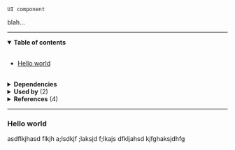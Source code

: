 `UI component`

blah...

---

<!-- toc start -->

<details open="true">
  <summary><strong>Table of contents</strong></summary><br />

- [Hello world](#hello-world)


<br />
</details>

<!-- toc end -->

<details>
  <summary><strong>Dependencies</strong></summary><br />

- [[Content block]]

<br />
</details>

<!-- usedby start -->

<details>
  <summary><strong>Used by</strong> (2)</summary><br />

 - [[Card]]
 - [[CTA]]


<br />
</details>

<!-- usedby end -->
<!-- backlinks start -->

<details>
  <summary><strong>References</strong> (4)</summary><br />


**[[CTA]]** (3)
- <a href="CTA#:~:text=Link with icon">***Link with icon***</a>
- <a href="CTA#:~:text=| Set the data model and component to leverage: Link with icon">...| Set the data model and component to leverage: ***Link with icon***</a>
- <a href="CTA#:~:text=👀 &nbsp; See Link with icon for more">👀 &nbsp; See ***Link with icon*** for more</a>

**[[Card]]** (1)
- <a href="Card#:~:text=Link with icon">***Link with icon***</a>


<br />
</details>

<!-- backlinks end -->

---

### Hello world

asdflkjhasd flkjh a;lsdkjf ;laksjd f;lkajs dfkljahsd kjfghaksjdhfg 
